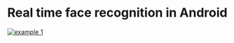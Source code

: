 
# Real time face recognition in Android 


[![example 1](https://img.youtube.com/vi/PqLKCaNm3G0/0.jpg)](https://www.youtube.com/watch?v=PqLKCaNm3G0 "demo 1")
